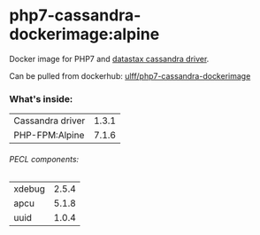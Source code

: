 # php7-cassandra-dockerimage:alpine

Docker image for PHP7 and [datastax cassandra driver](http://datastax.github.io/php-driver/).

Can be pulled from dockerhub: [ulff/php7-cassandra-dockerimage](https://hub.docker.com/r/ulff/php7-cassandra-dockerimage/)

### What's inside:
 |||
 |--------|-------|
 | Cassandra driver | 1.3.1 |
 | PHP-FPM:Alpine   | 7.1.6 |
 
 
###### PECL components:
 |||
 |--------|-------|
 | xdebug | 2.5.4 |
 | apcu   | 5.1.8 |
 | uuid   | 1.0.4 |
